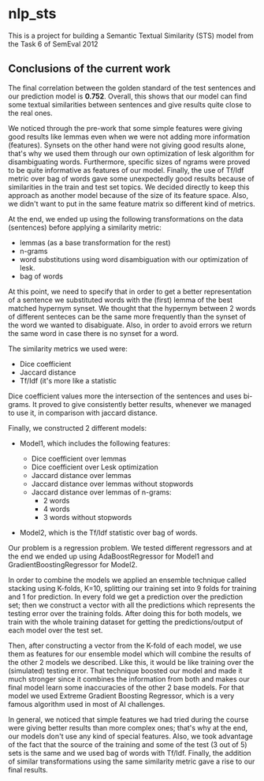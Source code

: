 # nlp_sts
This is a project for building a Semantic Textual Similarity (STS) model from the Task 6 of SemEval 2012

## Conclusions of the current work

The final correlation between the golden standard of the test sentences and our prediction model is __0.752__. Overall, this shows that our model can find some textual similarities between sentences and give results quite close to the real ones.

We noticed through the pre-work that some simple features were giving good results like lemmas even when we were not adding more information (features). Synsets on the other hand were not giving good results alone, that's why we used them through our own optimization of lesk algorithm for disambiguating words. Furthermore, specific sizes of ngrams were proved to be quite informative as features of our model. Finally, the use of Tf/Idf metric over bag of words gave some unexpectedly good results because of similarities in the train and test set topics. We decided directly to keep this approach as another model because of the size of its feature space. Also, we didn't want to put in the same feature matrix so different kind of metrics.

At the end, we ended up using the following transformations on the data (sentences) before applying a similarity metric:
* lemmas (as a base transformation for the rest)
* n-grams
* word substitutions using word disambiguation with our optimization of lesk.
* bag of words

At this point, we need to specify that in order to get a better representation of a sentence we substituted words with the (first) lemma of the best matched hypernym synset. We thought that the hypernym between 2 words of different senteces can be the same more frequently than the synset of the word we wanted to disabiguate. Also, in order to avoid errors we return the same word in case there is no synset for a word.

The similarity metrics we used were:
* Dice coefficient
* Jaccard distance
* Tf/Idf (it's more like a statistic

Dice coefficient values more the intersection of the sentences and uses bi-grams. It proved to give consistently better results, whenever we managed to use it, in comparison with jaccard distance.

Finally, we constructed 2 different models:
* Model1, which includes the following features:
    * Dice coefficient over lemmas
    * Dice coefficient over Lesk optimization
    * Jaccard distance over lemmas
    * Jaccard distance over lemmas without stopwords
    * Jaccard distance over lemmas of n-grams:
        * 2 words
        * 4 words
        * 3 words without stopwords

* Model2, which is the Tf/Idf statistic over bag of words.

Our problem is a regression problem. We tested different regressors and at the end we ended up using AdaBoostRegressor for Model1 and GradientBoostingRegressor for Model2.

In order to combine the models we applied an ensemble technique called stacking using K-folds, K=10, splitting our training set into 9 folds for training and 1 for prediction. In every fold we get a prediction over the prediction set; then we construct a vector with all the predictions which represents the testing error over the training folds. After doing this for both models, we train with the whole training dataset for getting the predictions/output of each model over the test set.

Then, after constructing a vector from the K-fold of each model, we use them as features for our ensemble model which will combine the results of the other 2 models we described. Like this, it would be like training over the (simulated) testing error. That technique boosted our model and made it much stronger since it combines the information from both and makes our final model learn some inaccuracies of the other 2 base models. For that model we used Extreme Gradient Boosting Regressor, which is a very famous algorithm used in most of AI challenges.

In general, we noticed that simple features we had tried during the course were giving better results than more complex ones; that's why at the end, our models don't use any kind of special features. Also, we took advantage of the fact that the source of the training and some of the test (3 out of 5) sets is the same and we used bag of words with Tf/Idf. Finally, the addition of similar transformations using the same similarity metric gave a rise to our final results.
